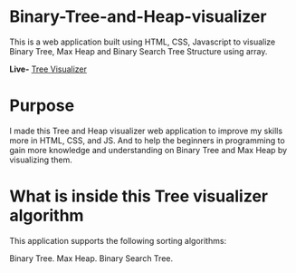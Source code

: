 # Binary-Tree-and-Heap-visualizer
This is a web application built using HTML, CSS, Javascript to visualize Binary Tree, Max Heap and Binary Search Tree Structure using array.

**Live-** [Tree Visualizer](https://suraj8423.github.io/Tree-visualizer/)

# Purpose
I made this Tree and Heap visualizer web application to improve my skills more in HTML, CSS, and JS. And to help the beginners in programming to gain more knowledge and understanding on Binary Tree and Max Heap by visualizing them.

# What is inside this Tree visualizer algorithm
This application supports the following sorting algorithms:

Binary Tree.
Max Heap.
Binary Search Tree.

